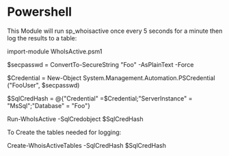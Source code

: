 # Powershell

This Module will run sp_whoisactive once every 5 seconds for a minute then log the results to a table:

import-module WhoIsActive.psm1

\$secpasswd = ConvertTo-SecureString "Foo" -AsPlainText -Force
                          
\$Credential = New-Object System.Management.Automation.PSCredential ("FooUser", $secpasswd)

\$SqlCredHash = @{"Credential" =\$Credential;"ServerInstance" = "MsSql";"Database" = "Foo"}

Run-WhoIsActive -SqlCredobject $SqlCredHash 

To Create the tables needed for logging:

Create-WhoisActiveTables -SqlCredHash $SqlCredHash 